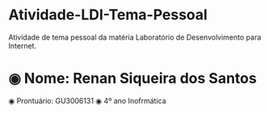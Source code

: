 # Atividade-LDI-Tema-Pessoal

Atividade de tema pessoal da matéria Laboratório de Desenvolvimento para Internet.

# ◉ Nome: Renan Siqueira dos Santos
◉ Prontuário: GU3006131
◉ 4º ano Inofrmática
